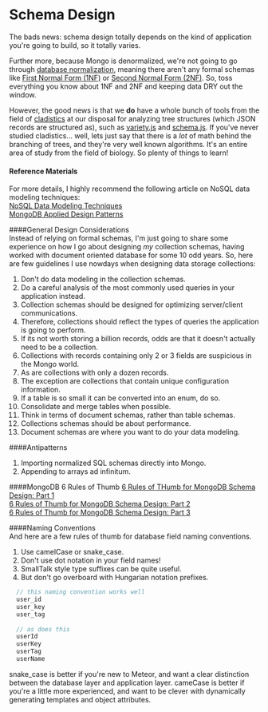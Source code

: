 Schema Design  
====================================

The bads news:  schema design totally depends on the kind of application you're going to build, so it totally varies.

Further more, because Mongo is denormalized, we're not going to go through [database normalization](http://en.wikipedia.org/wiki/Database_normalization), meaning there aren't any formal schemas like [First Normal Form (1NF)](http://en.wikipedia.org/wiki/First_normal_form) or [Second Normal Form (2NF)](http://en.wikipedia.org/wiki/Second_normal_form). So, toss everything you know about 1NF and 2NF and keeping data DRY out the window.  

However, the good news is that we **do** have a whole bunch of tools from the field of [cladistics](http://en.wikipedia.org/wiki/Cladistics) at our disposal for analyzing tree structures (which JSON records are structured as), such as [variety.js](https://github.com/variety/variety) and [schema.js](http://skratchdot.com/projects/mongodb-schema/).  If you've never studied cladistics...  well, lets just say that there is a *lot* of math behind the branching of trees, and they're very well known algorithms.  It's an entire area of study from the field of biology.  So plenty of things to learn!


#### Reference Materials
For more details, I highly recommend the following article on NoSQL data modeling techniques:  
[NoSQL Data Modeling Techniques](http://highlyscalable.wordpress.com/2012/03/01/nosql-data-modeling-techniques/)   
[MongoDB Applied Design Patterns](http://www.amazon.com/MongoDB-Applied-Design-Patterns-Copeland/dp/1449340040/ref=sr_1_3?s=books&ie=UTF8&qid=1409761891&sr=1-3&keywords=mongodb)  


####General Design Considerations  
Instead of relying on formal schemas, I'm just going to share some experience on how I go about designing *my* collection schemas, having worked with document oriented database for some 10 odd years.  So, here are few guidelines I use nowdays when designing data storage collections:

1.  Don't do data modeling in the collection schemas.  
2.  Do a careful analysis of the most commonly used queries in your application instead.   
3.  Collection schemas should be designed for optimizing server/client communications.  
4.  Therefore, collections should reflect the types of queries the application is going to perform.  
5.  If its not worth storing a billion records, odds are that it doesn't actually need to be a collection.  
6.  Collections with records containing only 2 or 3 fields are suspicious in the Mongo world.  
7.  As are collections with only a dozen records.  
8.  The exception are collections that contain unique configuration information.
9.  If a table is so small it can be converted into an enum, do so.    
10.  Consolidate and merge tables when possible.  
11.  Think in terms of document schemas, rather than table schemas.  
12.  Collections schemas should be about performance.  
13.  Document schemas are where you want to do your data modeling.  

####Antipatterns
1.  Importing normalized SQL schemas directly into Mongo.
2.  Appending to arrays ad infinitum.

####MongoDB 6 Rules of Thumb
[6 Rules of THumb for MongoDB Schema Design: Part 1](http://blog.mongodb.org/post/87200945828/6-rules-of-thumb-for-mongodb-schema-design-part-1)  
[6 Rules of Thumb for MongoDB Schema Design: Part 2](http://blog.mongodb.org/post/87892923503/6-rules-of-thumb-for-mongodb-schema-design-part-2)  
[6 Rules of Thumb for MongoDB Schema Design: Part 3](http://blog.mongodb.org/post/88473035333/6-rules-of-thumb-for-mongodb-schema-design-part-3)  

####Naming Conventions  
And here are a few rules of thumb for database field naming conventions.  

1.  Use camelCase or snake_case.  
2.  Don't use dot notation in your field names!  
3.  SmallTalk style type suffixes can be quite useful.  
4.  But don't go overboard with Hungarian notation prefixes.

````js
  // this naming convention works well
  user_id  
  user_key  
  user_tag
  
  // as does this
  userId  
  userKey  
  userTag
  userName
````

snake_case is better if you're new to Meteor, and want a clear distinction between the database layer and application layer.  cameCase is better if you're a little more experienced, and want to be clever with dynamically generating templates and object attributes.  


